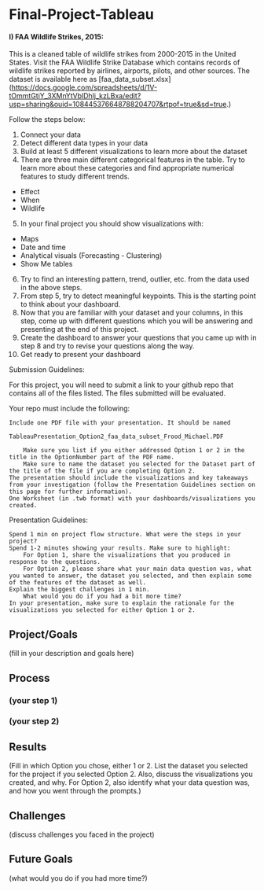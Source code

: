 # Final-Project-Tableau

#### I) FAA Wildlife Strikes, 2015: 
This is a cleaned table of wildlife strikes from 2000-2015 in the United States. 
Visit the FAA Wildlife Strike Database which contains records of wildlife strikes reported by 
airlines, airports, pilots, and other sources. 
The dataset is available here as [faa_data_subset.xlsx]
(https://docs.google.com/spreadsheets/d/1V-tOmmtGtiY_3XMnYtVblDhlj_kzLBxa/edit?usp=sharing&ouid=108445376648788204707&rtpof=true&sd=true.)

Follow the steps below:

1. Connect your data
2. Detect different data types in your data
3. Build at least 5 different visualizations to learn more about the dataset
4. There are three main different categorical features in the table. Try to learn more about these categories and find appropriate numerical features to study different trends. 
  - Effect 
  - When
  - Wildlife
5. In your final project you should show visualizations with:
  - Maps
  - Date and time
  - Analytical visuals (Forecasting - Clustering)
  - Show Me tables
6. Try to find an interesting pattern, trend, outlier, etc. from the data used in the above steps.
7. From step 5, try to detect meaningful keypoints. This is the starting point to think about your dashboard. 
8. Now that you are familiar with your dataset and your columns, in this step, 
come up with different questions which you will be answering and presenting at the end of this project.
9. Create the dashboard to answer your questions that you came up with in step 8 and try to revise your questions along the way.
10. Get ready to present your dashboard 

Submission Guidelines:

For this project, you will need to submit a link to your github repo that contains all of the files listed. The files submitted will be evaluated.

Your repo must include the following:

    Include one PDF file with your presentation. It should be named 
	
	TableauPresentation_Option2_faa_data_subset_Frood_Michael.PDF
	
        Make sure you list if you either addressed Option 1 or 2 in the title in the OptionNumber part of the PDF name.
        Make sure to name the dataset you selected for the Dataset part of the title of the file if you are completing Option 2.
    The presentation should include the visualizations and key takeaways from your investigation (follow the Presentation Guidelines section on this page for further information).
    One Worksheet (in .twb format) with your dashboards/visualizations you created.


Presentation Guidelines:

    Spend 1 min on project flow structure. What were the steps in your project?
    Spend 1-2 minutes showing your results. Make sure to highlight:
        For Option 1, share the visualizations that you produced in response to the questions.
        For Option 2, please share what your main data question was, what you wanted to answer, the dataset you selected, and then explain some of the features of the dataset as well.
    Explain the biggest challenges in 1 min.
        What would you do if you had a bit more time?
    In your presentation, make sure to explain the rationale for the visualizations you selected for either Option 1 or 2.


## Project/Goals
(fill in your description and goals here)

## Process
### (your step 1)
### (your step 2)

## Results
(Fill in which Option you chose, either 1 or 2. List the dataset you selected for the project if you selected Option 2. Also, discuss the visualizations you created, and why. For Option 2, also identify what your data question was, and how you went through the prompts.)

## Challenges 
(discuss challenges you faced in the project)

## Future Goals
(what would you do if you had more time?)
